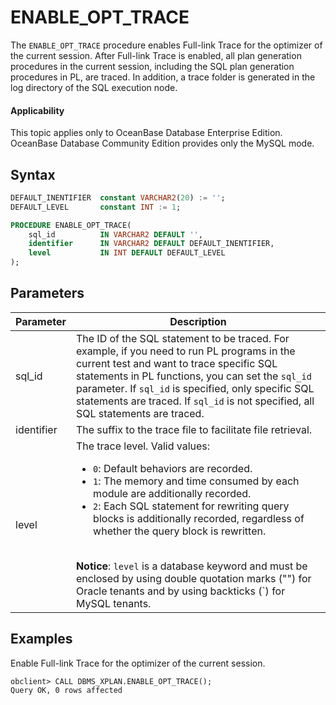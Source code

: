 # ENABLE_OPT_TRACE

The `ENABLE_OPT_TRACE` procedure enables Full-link Trace for the optimizer of the current session. After Full-link Trace is enabled, all plan generation procedures in the current session, including the SQL plan generation procedures in PL, are traced. In addition, a trace folder is generated in the log directory of the SQL execution node.

<main id="notice" >
    <h4>Applicability</h4>
    <p>This topic applies only to OceanBase Database Enterprise Edition. OceanBase Database Community Edition provides only the MySQL mode. </p>
  </main>

## Syntax

```sql
DEFAULT_INENTIFIER  constant VARCHAR2(20) := '';
DEFAULT_LEVEL       constant INT := 1;

PROCEDURE ENABLE_OPT_TRACE(
    sql_id          IN VARCHAR2 DEFAULT '',
    identifier      IN VARCHAR2 DEFAULT DEFAULT_INENTIFIER,
    level           IN INT DEFAULT DEFAULT_LEVEL
);
```

## Parameters

| Parameter | Description |
| --- | --- |
| sql_id | The ID of the SQL statement to be traced. For example, if you need to run PL programs in the current test and want to trace specific SQL statements in PL functions, you can set the `sql_id` parameter. If `sql_id` is specified, only specific SQL statements are traced. If `sql_id` is not specified, all SQL statements are traced.  |
| identifier | The suffix to the trace file to facilitate file retrieval.  |
| level | The trace level. Valid values:<ul> <li> `0`: Default behaviors are recorded. </li> <li> `1`: The memory and time consumed by each module are additionally recorded. </li> <li> `2`: Each SQL statement for rewriting query blocks is additionally recorded, regardless of whether the query block is rewritten. </li></ul> <br> **Notice**: `level` is a database keyword and must be enclosed by using double quotation marks ("") for Oracle tenants and by using backticks (`) for MySQL tenants. |

## Examples

Enable Full-link Trace for the optimizer of the current session.

```shell
obclient> CALL DBMS_XPLAN.ENABLE_OPT_TRACE();
Query OK, 0 rows affected
```
